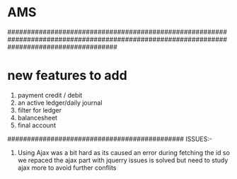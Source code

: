 ﻿# AMS

############################################################################################################################################

# new features to add

1. payment credit / debit
2. an active ledger/daily journal
3. filter for ledger
4. balancesheet
5. final account

#############################################
ISSUES:-

1.  Using Ajax was a bit hard as its caused an error during fetching the id so we repaced the ajax part with jquerry issues is solved but need to study ajax more to avoid further conflits
